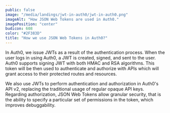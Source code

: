 ```yaml
---
public: false
image: "/media/landings/jwt-in-auth0/jwt-in-auth0.png"
imageAlt: "How JSON Web Tokens are used in Auth0."
imagePosition: "center"
budicon: 608
color: "#2F383D"
title: "How we use JSON Web Tokens in Auth0?"
---
```


In Auth0, we issue JWTs as a result of the authentication process. When the user logs in using Auth0, a JWT is created, signed, and sent to the user. Auth0 supports signing JWT with both HMAC and RSA algorithms. This token will be then used to authenticate and authorize with APIs which will grant access to their protected routes and resources.

We also use JWTs to perform authentication and authorization in Auth0's API v2, replacing the traditional usage of regular opaque API keys. Regarding authorization, JSON Web Tokens allow granular security, that is the ability to specify a particular set of permissions in the token, which improves debuggability.